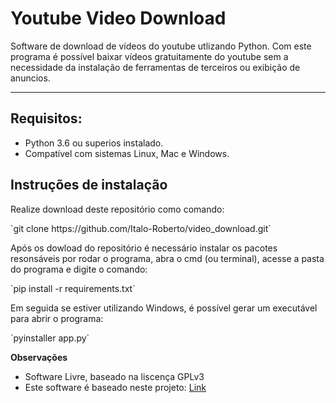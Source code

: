 <h1>Youtube Video Download</h1>
<C:\Users\Italo\Documents\Python\Projetos Python\Video_Download\Youtube_Video_Download.pnghr>

<p>Software de download de vídeos do youtube utlizando Python. Com este programa é possível baixar vídeos gratuitamente do youtube sem a necessidade da instalação de ferramentas de terceiros ou exibição de anuncios.</p>
<hr>

<h2>Requisitos:</h2>
<ul>
    <li>Python 3.6 ou superios instalado.</li>
    <li>Compatível com sistemas Linux, Mac e Windows.</li>
</ul>

<h2>Instruções de instalação</h2>
<p>Realize download deste repositório como comando:</p>
    `git clone https://github.com/Italo-Roberto/video_download.git`
<br>
<p>Após os dowload do repositório é necessário instalar os pacotes resonsáveis por rodar o programa, abra o cmd (ou terminal), acesse a pasta do programa e digite o comando:</p>
    `pip install -r requirements.txt`
<br>
<p>Em seguida se estiver utilizando Windows, é possível gerar um executável para abrir o programa:</p>
    `pyinstaller app.py`
<br>

<strong>Observações</strong>
<ul>
    <li>Software Livre, baseado na liscença GPLv3</li>
    <li>Este software é baseado neste projeto: <a href="https://www.geeksforgeeks.org/create-gui-for-downloading-youtube-video-using-python/" target="_blank" rel="noopener noreferrer">Link</a></li>
</ul>

